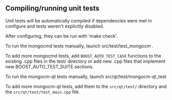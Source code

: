 Compiling/running unit tests
------------------------------------

Unit tests will be automatically compiled if dependencies were met in configure
and tests weren't explicitly disabled.

After configuring, they can be run with 'make check'.

To run the mongocmd tests manually, launch src/test/test_mongocm .

To add more mongocmd tests, add `BOOST_AUTO_TEST_CASE` functions to the existing
.cpp files in the test/ directory or add new .cpp files that
implement new BOOST_AUTO_TEST_SUITE sections.

To run the mongocm-qt tests manually, launch src/qt/test/mongocm-qt_test

To add more mongocm-qt tests, add them to the `src/qt/test/` directory and
the `src/qt/test/test_main.cpp` file.
